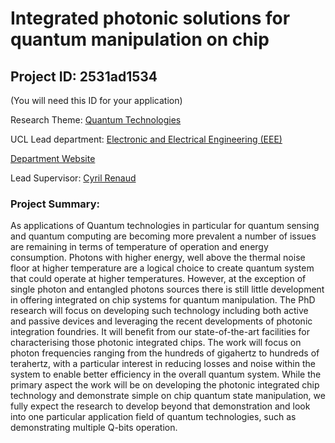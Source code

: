 # Integrated photonic solutions for quantum manipulation on chip

## Project ID: **2531ad1534**
(You will need this ID for your application)

Research Theme: [Quantum Technologies](../themes/quantum-technologies.md)

UCL Lead department: [Electronic and Electrical Engineering (EEE)](../departments/electronic-and-electrical-engineering.md)

[Department Website](https://www.ucl.ac.uk/electronic-electrical-engineering)

Lead Supervisor: [Cyril Renaud](https://profiles.ucl.ac.uk/10921)

### Project Summary:

As applications of Quantum technologies in particular for quantum sensing and quantum computing are becoming more prevalent a number of issues are remaining in terms of temperature of operation and energy consumption. Photons with higher energy, well above the thermal noise floor at higher temperature are a logical choice to create quantum system that could operate at higher temperatures. However, at the exception of single photon and entangled photons sources there is still little development in offering integrated on chip systems for quantum manipulation.
The PhD research will focus on developing such technology including both active and passive devices and leveraging the recent developments of photonic integration foundries. 
It will benefit from our state-of-the-art facilities for characterising those photonic integrated chips. The work will focus on photon frequencies ranging from the hundreds of gigahertz to hundreds of terahertz, with a particular interest in reducing losses and noise within the system to enable better efficiency in the overall quantum system. While the primary aspect the work will be on developing the photonic integrated chip technology and demonstrate simple on chip quantum state manipulation, we fully expect the research to develop beyond that demonstration and look into one particular application field of quantum technologies, such as demonstrating multiple Q-bits operation.
